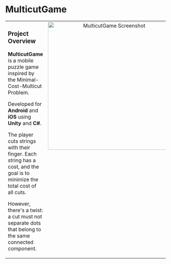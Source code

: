 # MulticutGame

<table>
  <tr>
    <td align="left" valign="top" width="50%">
      <h3>Project Overview</h3>
      <p><strong>MulticutGame</strong> is a mobile puzzle game inspired by the Minimal-Cost-Multicut Problem.</p>
      <p>Developed for <strong>Android</strong> and <strong>iOS</strong> using <strong>Unity</strong> and <strong>C#</strong>.</p>
      <p>The player cuts strings with their finger. Each string has a cost, and the goal is to minimize the total cost of all cuts.</p>
      <p>However, there's a twist: a cut must not separate dots that belong to the same connected component.</p>
    </td>
    <td align="center" valign="top" width="50%">
      <img src="https://github.com/user-attachments/assets/4bff6523-d118-475b-8a06-5b1f24bdc7e9" width="400" alt="MulticutGame Screenshot"/>
    </td>
  </tr>
</table>
